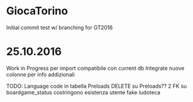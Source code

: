 # GiocaTorino
Initial commit test w/ branching for GT2016
# 25.10.2016
Work in Progress per import compatibile con current db
Integrate nuove colonne per info addizionali

TODO:
Language code in tabella Preloads
DELETE su Preloads??
2 FK su boardgame_status costringono esistenza utente fake ludoteca
